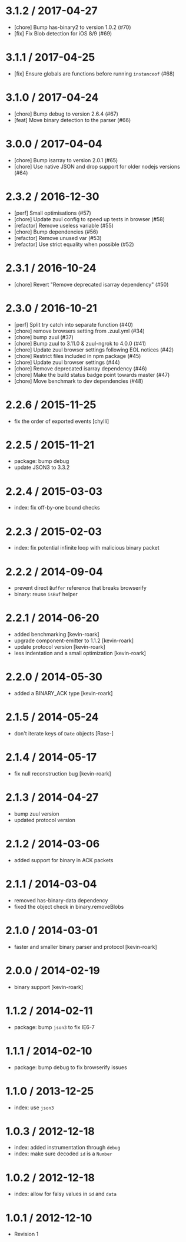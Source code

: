 
3.1.2 / 2017-04-27
==================

  * [chore] Bump has-binary2 to version 1.0.2 (#70)
  * [fix] Fix Blob detection for iOS 8/9 (#69)

3.1.1 / 2017-04-25
==================

  * [fix] Ensure globals are functions before running `instanceof` (#68)

3.1.0 / 2017-04-24
==================

  * [chore] Bump debug to version 2.6.4 (#67)
  * [feat] Move binary detection to the parser (#66)

3.0.0 / 2017-04-04
==================

  * [chore] Bump isarray to version 2.0.1 (#65)
  * [chore] Use native JSON and drop support for older nodejs versions (#64)

2.3.2 / 2016-12-30
==================

  * [perf] Small optimisations (#57)
  * [chore] Update zuul config to speed up tests in browser (#58)
  * [refactor] Remove useless variable (#55)
  * [chore] Bump dependencies (#56)
  * [refactor] Remove unused var (#53)
  * [refactor] Use strict equality when possible (#52)

2.3.1 / 2016-10-24
==================

* [chore] Revert "Remove deprecated isarray dependency" (#50)

2.3.0 / 2016-10-21
==================

  * [perf] Split try catch into separate function (#40)
  * [chore] remove browsers setting from .zuul.yml (#34)
  * [chore] bump zuul (#37)
  * [chore] Bump zuul to 3.11.0 & zuul-ngrok to 4.0.0 (#41)
  * [chore] Update zuul browser settings following EOL notices (#42)
  * [chore] Restrict files included in npm package (#45)
  * [chore] Update zuul browser settings (#44)
  * [chore] Remove deprecated isarray dependency (#46)
  * [chore] Make the build status badge point towards master (#47)
  * [chore] Move benchmark to dev dependencies (#48)

2.2.6 / 2015-11-25
==================

  * fix the order of exported events [chylli]

2.2.5 / 2015-11-21
==================

  * package: bump debug
  * update JSON3 to 3.3.2

2.2.4 / 2015-03-03
==================

 * index: fix off-by-one bound checks

2.2.3 / 2015-02-03
==================

 * index: fix potential infinite loop with malicious binary packet

2.2.2 / 2014-09-04
==================

 * prevent direct `Buffer` reference that breaks browserify
 * binary: reuse `isBuf` helper

2.2.1 / 2014-06-20
==================

 * added benchmarking [kevin-roark]
 * upgrade component-emitter to 1.1.2 [kevin-roark]
 * update protocol version [kevin-roark]
 * less indentation and a small optimization [kevin-roark]

2.2.0 / 2014-05-30
==================

 * added a BINARY_ACK type [kevin-roark]

2.1.5 / 2014-05-24
==================

 * don't iterate keys of `Date` objects [Rase-]

2.1.4 / 2014-05-17
==================

 * fix null reconstruction bug [kevin-roark]

2.1.3 / 2014-04-27
==================

 * bump zuul version
 * updated protocol version

2.1.2 / 2014-03-06
==================

 * added support for binary in ACK packets

2.1.1 / 2014-03-04
==================

 * removed has-binary-data dependency
 * fixed the object check in binary.removeBlobs

2.1.0 / 2014-03-01
==================

 * faster and smaller binary parser and protocol [kevin-roark]

2.0.0 / 2014-02-19
==================

 * binary support [kevin-roark]

1.1.2 / 2014-02-11
==================

 * package: bump `json3` to fix IE6-7

1.1.1 / 2014-02-10
==================

 * package: bump debug to fix browserify issues

1.1.0 / 2013-12-25
==================

 * index: use `json3`

1.0.3 / 2012-12-18
==================

  * index: added instrumentation through `debug`
  * index: make sure decoded `id` is a `Number`

1.0.2 / 2012-12-18
==================

  * index: allow for falsy values in `id` and `data`

1.0.1 / 2012-12-10
==================

  * Revision 1
